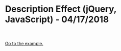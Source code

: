 <h1>Description Effect (jQuery, JavaScript) - 04/17/2018</h1>
<br><br>
<a href="http://api.smartcodingsystem.com/web/description_effect.php" target="_blank">Go to the example.</a>